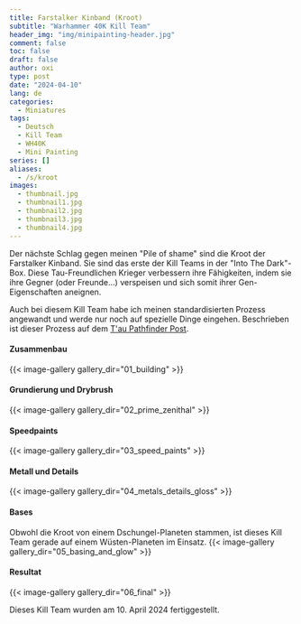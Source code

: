 ```yaml
---
title: Farstalker Kinband (Kroot)
subtitle: "Warhammer 40K Kill Team"
header_img: "img/minipainting-header.jpg"
comment: false
toc: false
draft: false
author: oxi
type: post
date: "2024-04-10"
lang: de
categories:
  - Miniatures
tags:
  - Deutsch
  - Kill Team
  - WH40K
  - Mini Painting
series: []
aliases:
  - /s/kroot
images:
  - thumbnail.jpg
  - thumbnail1.jpg
  - thumbnail2.jpg
  - thumbnail3.jpg
  - thumbnail4.jpg
---
```

Der nächste Schlag gegen meinen "Pile of shame" sind die Kroot der Farstalker Kinband. Sie sind das erste der Kill Teams in der "Into The Dark"-Box. Diese Tau-Freundlichen Krieger verbessern ihre Fähigkeiten, indem sie ihre Gegner (oder Freunde...) verspeisen und sich somit ihrer Gen-Eigenschaften aneignen.

Auch bei diesem Kill Team habe ich meinen standardisierten Prozess angewandt und werde nur noch auf spezielle Dinge eingehen. Beschrieben ist dieser Prozess auf dem [T'au Pathfinder Post](./posts/2024-01-17-tau-pathfinder-40k-kill-team/).

#### Zusammenbau
{{< image-gallery gallery_dir="01_building" >}}

#### Grundierung und Drybrush
{{< image-gallery gallery_dir="02_prime_zenithal" >}}

#### Speedpaints
{{< image-gallery gallery_dir="03_speed_paints" >}}

#### Metall und Details
{{< image-gallery gallery_dir="04_metals_details_gloss" >}}

#### Bases
Obwohl die Kroot von einem Dschungel-Planeten stammen, ist dieses Kill Team gerade auf einem Wüsten-Planeten im Einsatz.
{{< image-gallery gallery_dir="05_basing_and_glow" >}}

#### Resultat
{{< image-gallery gallery_dir="06_final" >}}

Dieses Kill Team wurden am 10. April 2024 fertiggestellt.
